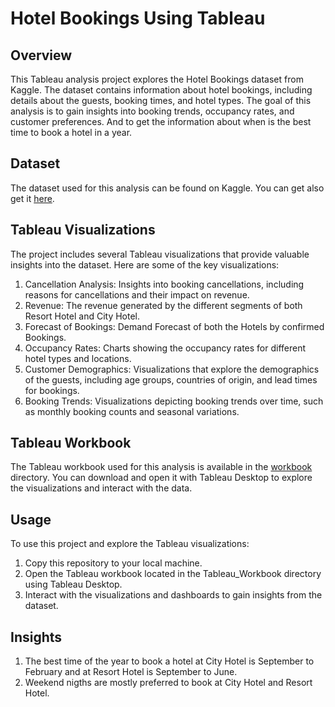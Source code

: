 # Hotel Bookings Using Tableau

## Overview
This Tableau analysis project explores the Hotel Bookings dataset from Kaggle. The dataset contains information about hotel bookings, including details about the guests, booking times, and hotel types. The goal of this analysis is to gain insights into booking trends, occupancy rates, and customer preferences. And to get the information about when is the best time to book a hotel in a year.

## Dataset
The dataset used for this analysis can be found on Kaggle. You can get also get it [here](Dataset).

## Tableau Visualizations
The project includes several Tableau visualizations that provide valuable insights into the dataset. Here are some of the key visualizations:

1. Cancellation Analysis: Insights into booking cancellations, including reasons for cancellations and their impact on revenue.
2. Revenue: The revenue generated by the different segments of both Resort Hotel and City Hotel.
3. Forecast of Bookings: Demand Forecast of both the Hotels by confirmed Bookings.
4. Occupancy Rates: Charts showing the occupancy rates for different hotel types and locations.
5. Customer Demographics: Visualizations that explore the demographics of the guests, including age groups, countries of origin, and lead times for bookings.
6. Booking Trends: Visualizations depicting booking trends over time, such as monthly booking counts and seasonal variations.

## Tableau Workbook
The Tableau workbook used for this analysis is available in the [workbook](Tableau_Workbook) directory. You can download and open it with Tableau Desktop to explore the visualizations and interact with the data.

## Usage
To use this project and explore the Tableau visualizations:

1. Copy this repository to your local machine.
2. Open the Tableau workbook located in the Tableau_Workbook directory using Tableau Desktop.
3. Interact with the visualizations and dashboards to gain insights from the dataset.

## Insights
1. The best time of the year to book a hotel at City Hotel is September to February and at Resort Hotel is September to June.
2. Weekend nigths are mostly preferred to book at City Hotel and Resort Hotel.
















